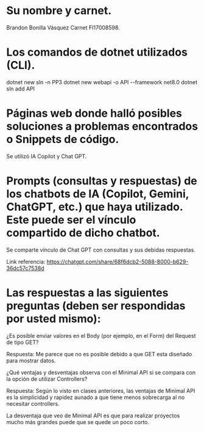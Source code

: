 # Su nombre y carnet.
Brandon Bonilla Vásquez Carnet FI17008598.

# Los comandos de dotnet utilizados (CLI).
dotnet new sln -n PP3
dotnet new webapi -o API --framework net8.0
dotnet sln add API

# Páginas web donde halló posibles soluciones a problemas encontrados o Snippets de código.

Se utilizó IA Copilot y Chat GPT.

# Prompts (consultas y respuestas) de los chatbots de IA (Copilot, Gemini, ChatGPT, etc.) que haya utilizado. Este puede ser el vínculo compartido de dicho chatbot.
Se comparte vínculo de Chat GPT con consultas y sus debidas respuestas.

Link referencia: https://chatgpt.com/share/68f6dcb2-5088-8000-b629-36dc57c7538d


# Las respuestas a las siguientes preguntas (deben ser respondidas por usted mismo):

¿Es posible enviar valores en el Body (por ejemplo, en el Form) del Request de tipo GET?

Respuesta: Me parece que no es posible debido a que GET esta diseñado para mostrar datos.


¿Qué ventajas y desventajas observa con el Minimal API si se compara con la opción de utilizar Controllers?

Respuesta: Según lo visto en clases anteriores, las ventajas de Minimal API es la simplicidad y rapidez aunado a que tiene menos sobrecarga al no necesitar controllers.

La desventaja que veo de Minimal API es que para realizar proyectos mucho más grandes puede que se quede un poco corto.